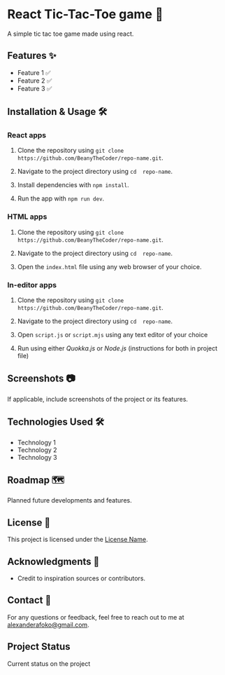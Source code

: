 # React Tic-Tac-Toe game 🚀

A simple tic tac toe game made using react.

## Features ✨

- Feature 1 ✅
- Feature 2 ✅
- Feature 3 ✅

## Installation & Usage 🛠️

<!--React apps-->
### React apps
1. Clone the repository using `git clone https://github.com/BeanyTheCoder/repo-name.git`.

2. Navigate to the project directory using `cd  repo-name`.
3. Install dependencies with `npm install`.
4. Run the app with `npm run dev`.

<!--HTML apps-->

### HTML apps
1. Clone the repository using `git clone https://github.com/BeanyTheCoder/repo-name.git`.

2. Navigate to the project directory using `cd  repo-name`.
3. Open the `index.html` file using any web browser of your choice.

<!--In-editor apps-->

### In-editor apps
1. Clone the repository using `git clone https://github.com/BeanyTheCoder/repo-name.git`.

2. Navigate to the project directory using `cd  repo-name`.
3. Open `script.js` or `script.mjs` using any text editor of your choice
4. Run using either
   _Quokka.js_ or _Node.js_ (instructions for both in project file)

## Screenshots 📷

If applicable, include screenshots of the project or its features.

## Technologies Used 🛠️

- Technology 1
- Technology 2
- Technology 3

## Roadmap 🗺️

Planned future developments and features.

## License 📝

This project is licensed under the [License Name](link-to-license-file).

## Acknowledgments 🙏

- Credit to inspiration sources or contributors.

## Contact 📧

For any questions or feedback, feel free to reach out to me at alexanderafoko@gmail.com.

## Project Status

Current status on the project

